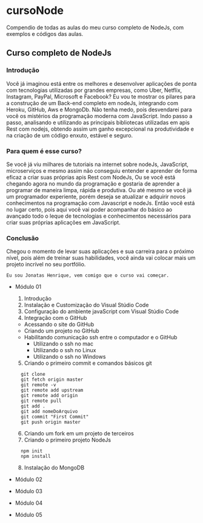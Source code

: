 # cursoNode
Compendio de todas as aulas do meu curso completo de NodeJs, com exemplos e códigos das aulas.

## Curso completo de NodeJs

### Introdução

  Você já imaginou está entre os melhores e desenvolver aplicações de ponta com       tecnologias utilizadas por grandes empresas, como Uber, Netflix, Instagram, PayPal, Microsoft e Facebook?
	Eu vou te mostrar os pilares para a construção de um Back-end completo em nodeJs, integrando com Heroku, GitHub, Aws e MongoDb.
	Não tenha medo, pois desvendarei para você os mistérios da programação moderna com JavaScript.
	Indo passo a passo, analisando e utilizando as principais bibliotecas utilizadas em apis Rest com nodejs, obtendo assim um ganho excepcional na produtividade e na criação de um código enxuto, estável e seguro.

### Para quem é esse curso?

  Se você já viu milhares de tutoriais na internet sobre nodeJs, JavaScript, microserviços e mesmo assim não conseguiu entender e aprender de forma eficaz a criar suas próprias apis Rest com NodeJs,
	Ou se você está chegando agora no mundo da programação e gostaria de aprender a programar de maneira limpa, rápida e produtiva.
	Ou até mesmo se você já um programador experiente, porém deseja se atualizar e adquirir novos conhecimentos na programação com Javascript e nodeJs.
	Então você está no lugar certo, pois aqui você vai poder acompanhar do básico ao avançado todo o leque de tecnologias e conhecimentos necessários para criar suas próprias aplicações em JavaScript.

### Conclusão

  Chegou o momento de levar suas aplicações e sua carreira para o próximo nível, pois além de treinar suas habilidades, você ainda vai colocar mais um projeto incrível no seu portfólio.

	Eu sou Jonatas Henrique, vem comigo que o curso vai começar.

  * Módulo 01
    1. Introdução
    2. Instalação e Customização do Visual Stúdio Code
    3. Configuração do ambiente javaScript com Visual Stúdio Code
    4. Integração com o GitHub

      * Acessando o site do GitHub
      * Criando um projeto no GitHub
      * Habilitando comunicação ssh entre o computador e o GitHub
        - Utilizando o ssh no mac
        - Utilizando o ssh no Linux
        - Utilizando o ssh no Windows

    5. Criando o primeiro commit e comandos básicos git

      ```
        git clone
        git fetch origin master
        git remote -v
        git remote add upstream
        git remote add origin
        git remote pull
        git add .
        git add nomeDoArquivo
        git commit "First Commit"
        git push origin master
      ```

    6. Criando um fork em um projeto de terceiros
    7. Criando o primeiro projeto NodeJs
    
    ```
      npm init
      npm install
    ```
    
    8. Instalação do MongoDB

  * Módulo 02

  * Módulo 03
  * Módulo 04
  * Módulo 05
